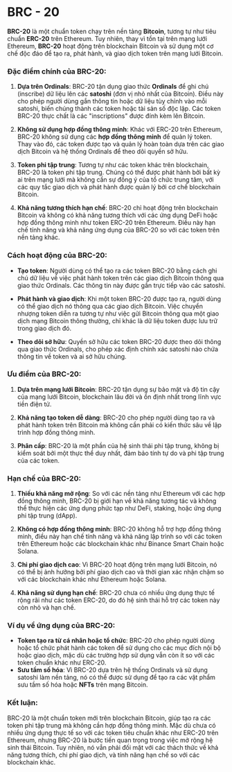 # BRC - 20

**BRC-20** là một chuẩn token chạy trên nền tảng **Bitcoin**, tương tự như tiêu chuẩn **ERC-20** trên Ethereum. Tuy nhiên, thay vì tồn tại trên mạng lưới Ethereum, **BRC-20** hoạt động trên blockchain Bitcoin và sử dụng một cơ chế độc đáo để tạo ra, phát hành, và giao dịch token trên mạng lưới Bitcoin.

### Đặc điểm chính của BRC-20:

1. **Dựa trên Ordinals**: BRC-20 tận dụng giao thức **Ordinals** để ghi chú (inscribe) dữ liệu lên các **satoshi** (đơn vị nhỏ nhất của Bitcoin). Điều này cho phép người dùng gắn thông tin hoặc dữ liệu tùy chỉnh vào mỗi satoshi, biến chúng thành các token hoặc tài sản số độc lập. Các token BRC-20 thực chất là các "inscriptions" được đính kèm lên Bitcoin.

2. **Không sử dụng hợp đồng thông minh**: Khác với ERC-20 trên Ethereum, BRC-20 không sử dụng các **hợp đồng thông minh** để quản lý token. Thay vào đó, các token được tạo và quản lý hoàn toàn dựa trên các giao dịch Bitcoin và hệ thống Ordinals để theo dõi quyền sở hữu.

3. **Token phi tập trung**: Tương tự như các token khác trên blockchain, BRC-20 là token phi tập trung. Chúng có thể được phát hành bởi bất kỳ ai trên mạng lưới mà không cần sự đồng ý của tổ chức trung tâm, với các quy tắc giao dịch và phát hành được quản lý bởi cơ chế blockchain Bitcoin.

4. **Khả năng tương thích hạn chế**: BRC-20 chỉ hoạt động trên blockchain Bitcoin và không có khả năng tương thích với các ứng dụng DeFi hoặc hợp đồng thông minh như token ERC-20 trên Ethereum. Điều này hạn chế tính năng và khả năng ứng dụng của BRC-20 so với các token trên nền tảng khác.

### Cách hoạt động của BRC-20:

- **Tạo token**: Người dùng có thể tạo ra các token BRC-20 bằng cách ghi chú dữ liệu về việc phát hành token trên các giao dịch Bitcoin thông qua giao thức Ordinals. Các thông tin này được gắn trực tiếp vào các satoshi.
- **Phát hành và giao dịch**: Khi một token BRC-20 được tạo ra, người dùng có thể giao dịch nó thông qua các giao dịch Bitcoin. Việc chuyển nhượng token diễn ra tương tự như việc gửi Bitcoin thông qua một giao dịch mạng Bitcoin thông thường, chỉ khác là dữ liệu token được lưu trữ trong giao dịch đó.

- **Theo dõi sở hữu**: Quyền sở hữu các token BRC-20 được theo dõi thông qua giao thức Ordinals, cho phép xác định chính xác satoshi nào chứa thông tin về token và ai sở hữu chúng.

### Ưu điểm của BRC-20:

1. **Dựa trên mạng lưới Bitcoin**: BRC-20 tận dụng sự bảo mật và độ tin cậy của mạng lưới Bitcoin, blockchain lâu đời và ổn định nhất trong lĩnh vực tiền điện tử.
2. **Khả năng tạo token dễ dàng**: BRC-20 cho phép người dùng tạo ra và phát hành token trên Bitcoin mà không cần phải có kiến thức sâu về lập trình hợp đồng thông minh.

3. **Phân cấp**: BRC-20 là một phần của hệ sinh thái phi tập trung, không bị kiểm soát bởi một thực thể duy nhất, đảm bảo tính tự do và phi tập trung của các token.

### Hạn chế của BRC-20:

1. **Thiếu khả năng mở rộng**: So với các nền tảng như Ethereum với các hợp đồng thông minh, BRC-20 bị giới hạn về khả năng tương tác và không thể thực hiện các ứng dụng phức tạp như DeFi, staking, hoặc ứng dụng phi tập trung (dApp).
2. **Không có hợp đồng thông minh**: BRC-20 không hỗ trợ hợp đồng thông minh, điều này hạn chế tính năng và khả năng lập trình so với các token trên Ethereum hoặc các blockchain khác như Binance Smart Chain hoặc Solana.

3. **Chi phí giao dịch cao**: Vì BRC-20 hoạt động trên mạng lưới Bitcoin, nó có thể bị ảnh hưởng bởi phí giao dịch cao và thời gian xác nhận chậm so với các blockchain khác như Ethereum hoặc Solana.

4. **Khả năng sử dụng hạn chế**: BRC-20 chưa có nhiều ứng dụng thực tế rộng rãi như các token ERC-20, do đó hệ sinh thái hỗ trợ các token này còn nhỏ và hạn chế.

### Ví dụ về ứng dụng của BRC-20:

- **Token tạo ra từ cá nhân hoặc tổ chức**: BRC-20 cho phép người dùng hoặc tổ chức phát hành các token để sử dụng cho các mục đích nội bộ hoặc giao dịch, mặc dù các trường hợp sử dụng vẫn còn ít so với các token chuẩn khác như ERC-20.
- **Sưu tầm số hóa**: Vì BRC-20 dựa trên hệ thống Ordinals và sử dụng satoshi làm nền tảng, nó có thể được sử dụng để tạo ra các vật phẩm sưu tầm số hóa hoặc **NFTs** trên mạng Bitcoin.

### Kết luận:

BRC-20 là một chuẩn token mới trên blockchain Bitcoin, giúp tạo ra các token phi tập trung mà không cần hợp đồng thông minh. Mặc dù chưa có nhiều ứng dụng thực tế so với các token tiêu chuẩn khác như ERC-20 trên Ethereum, nhưng BRC-20 là bước tiến quan trọng trong việc mở rộng hệ sinh thái Bitcoin. Tuy nhiên, nó vẫn phải đối mặt với các thách thức về khả năng tương thích, chi phí giao dịch, và tính năng hạn chế so với các blockchain khác.
